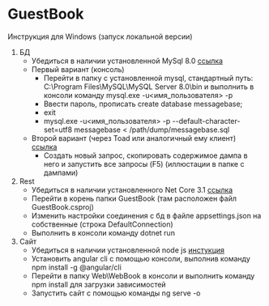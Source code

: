 # GuestBook

Инструкция для Windows (запуск локальной версии)

1.	БД
	-	Убедиться в наличии установленной MySql 8.0 [ссылка](https://dev.mysql.com/downloads/windows/installer/8.0.html)
	-	Первый вариант (консоль)
		-	Перейти в папку с установленной mysql, стандартный путь: C:\Program Files\MySQL\MySQL Server 8.0\bin  и выполнить в консоли команду mysql.exe -u<имя_пользователя> -p
		-	Ввести пароль, прописать   create database messagebase;
		-	exit
		-	mysql.exe -u<имя_пользователя> -p --default-character-set=utf8  messagebase < /path/dump/messagebase.sql
	-	Второй вариант (через Toad или аналогичный ему клиент)	[ссылка](https://www.toadworld.com/)
		-	Создать новый запрос, скопировать содержимое дампа в него и запустить все запросы (F5) (иллюстации в папке с дампами)
2.	Rest
	-	Убедиться в наличии установленного Net Core 3.1 [ссылка](https://dotnet.microsoft.com/download/dotnet-core/3.1)
	-	Перейти в корень папки GuestBook (там расположен файл GuestBook.csproj)
	-	Изменить настройки соединения с бд в файле appsettings.json на собственные (строка DefaultConnection) 
	-	Выполнить в консоли команду dotnet run
3.	Сайт
	-	Убедиться в наличии установленной node js [инстукция](https://metanit.com/web/nodejs/1.1.php)
	-	Установить angular cli с помощью консоли, выполнив команду npm install -g @angular/cli
	-	Перейти в папку Web\WebBook в консоли и выполнить команду npm install для загрузки зависимостей
	-	Запустить сайт с помощью команды ng serve -o
